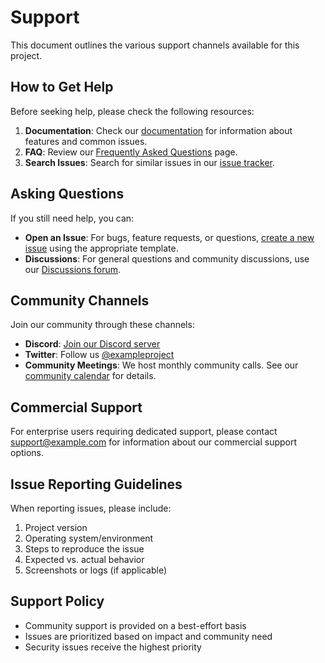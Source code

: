# Support

This document outlines the various support channels available for this project.

## How to Get Help

Before seeking help, please check the following resources:

1. **Documentation**: Check our [documentation](https://example.com/docs) for information about features and common issues.
2. **FAQ**: Review our [Frequently Asked Questions](https://example.com/faq) page.
3. **Search Issues**: Search for similar issues in our [issue tracker](https://github.com/example/repo/issues).

## Asking Questions

If you still need help, you can:

- **Open an Issue**: For bugs, feature requests, or questions, [create a new issue](https://github.com/example/repo/issues/new/choose) using the appropriate template.
- **Discussions**: For general questions and community discussions, use our [Discussions forum](https://github.com/example/repo/discussions).

## Community Channels

Join our community through these channels:

- **Discord**: [Join our Discord server](https://discord.gg/example)
- **Twitter**: Follow us [@exampleproject](https://twitter.com/exampleproject)
- **Community Meetings**: We host monthly community calls. See our [community calendar](https://example.com/community-calendar) for details.

## Commercial Support

For enterprise users requiring dedicated support, please contact [support@example.com](mailto:support@example.com) for information about our commercial support options.

## Issue Reporting Guidelines

When reporting issues, please include:

1. Project version
2. Operating system/environment
3. Steps to reproduce the issue
4. Expected vs. actual behavior
5. Screenshots or logs (if applicable)

## Support Policy

- Community support is provided on a best-effort basis
- Issues are prioritized based on impact and community need
- Security issues receive the highest priority
